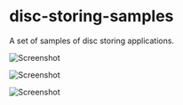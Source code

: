 # disc-storing-samples
A set of samples of disc storing applications.

![Screenshot](/images/screenshot1.png?raw=true "Screenshot")

![Screenshot](/images/screenshot2.png?raw=true "Screenshot")

![Screenshot](/images/screenshot3.png?raw=true "Screenshot")
